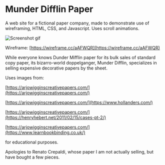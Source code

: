 # Munder Difflin Paper
A web site for a fictional paper company, made to demonstrate use of wireframing, HTML, CSS, and Javascript.
Uses scroll animations.

![Screenshot gif](http://i66.tinypic.com/ipyruo.jpg)

Wireframe: [https://wireframe.cc/aAFWQR](https://wireframe.cc/aAFWQR)

While everyone knows Dunder Mifflin paper for its bulk sales of standard copy paper, its bizarro-world doppelganger, Munder Difflin, specializes in selling expensive decorative papers by the sheet.

Uses images from:

[https://arjowigginscreativepapers.com/](https://arjowigginscreativepapers.com/)

[https://arjowigginscreativepapers.com/](https://www.hollanders.com/)

[https://arjowigginscreativepapers.com/](https://henryhebert.net/2011/02/15/cases-pt-2/)

[https://arjowigginscreativepapers.com/](https://www.learnbookbinding.co.uk/)

for educational purposes.

Apologies to Renato Crepaldi, whose paper I am not actually selling, but have bought a few pieces.

